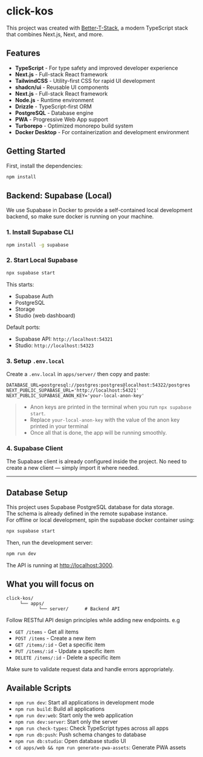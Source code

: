 # click-kos

This project was created with [Better-T-Stack](https://github.com/AmanVarshney01/create-better-t-stack), a modern TypeScript stack that combines Next.js, Next, and more.

## Features

- **TypeScript** - For type safety and improved developer experience
- **Next.js** - Full-stack React framework
- **TailwindCSS** - Utility-first CSS for rapid UI development
- **shadcn/ui** - Reusable UI components
- **Next.js** - Full-stack React framework
- **Node.js** - Runtime environment
- **Drizzle** - TypeScript-first ORM
- **PostgreSQL** - Database engine
- **PWA** - Progressive Web App support
- **Turborepo** - Optimized monorepo build system
- **Docker Desktop** - For containerization and development environment

## Getting Started

First, install the dependencies:

```bash
npm install
```

## Backend: Supabase (Local)

We use Supabase in Docker to provide a self-contained local development backend, so make sure docker is running on your machine.

### 1. Install Supabase CLI

```bash
npm install -g supabase
```

### 2. Start Local Supabase

```bash
npx supabase start
```

This starts:

- Supabase Auth
- PostgreSQL
- Storage
- Studio (web dashboard)

Default ports:

- Supabase API: `http://localhost:54321`
- Studio: `http://localhost:54323`

### 3. Setup `.env.local`

Create a `.env.local` in `apps/server/` then copy and paste:

```env
DATABASE_URL=postgresql://postgres:postgres@localhost:54322/postgres
NEXT_PUBLIC_SUPABASE_URL='http://localhost:54321'
NEXT_PUBLIC_SUPABASE_ANON_KEY='your-local-anon-key'
```

> - Anon keys are printed in the terminal when you run `npx supabase start`.
> - Replace `your-local-anon-key` with the value of the anon key printed in your terminal
> - Once all that is done, the app will be running smoothly.

### 4. Supabase Client

The Supabase client is already configured inside the project. No need to create a new client — simply import it where needed.

---

## Database Setup

This project uses Supabase PostgreSQL database for data storage.\
The schema is already defined in the remote supabase instance.\
For offline or local development, spin the supabase docker container using:

```bash
npx supabase start
```

Then, run the development server:

```bash
npm run dev
```

The API is running at [http://localhost:3000](http://localhost:3000).

## What you will focus on

```
click-kos/
     └── apps/
            └── server/      # Backend API
```

Follow RESTful API design principles while adding new endpoints. e.g

- `GET /items` - Get all items
- `POST /items` - Create a new item
- `GET /items/:id` - Get a specific item
- `PUT /items/:id` - Update a specific item
- `DELETE /items/:id` - Delete a specific item

Make sure to validate request data and handle errors appropriately.

## Available Scripts

- `npm run dev`: Start all applications in development mode
- `npm run build`: Build all applications
- `npm run dev:web`: Start only the web application
- `npm run dev:server`: Start only the server
- `npm run check-types`: Check TypeScript types across all apps
- `npm run db:push`: Push schema changes to database
- `npm run db:studio`: Open database studio UI
- `cd apps/web && npm run generate-pwa-assets`: Generate PWA assets
